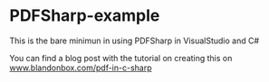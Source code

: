 # PDFSharp-example
This is the bare minimun in using PDFSharp in VisualStudio and C#

You can find a blog post with the tutorial on creating this on www.blandonbox.com/pdf-in-c-sharp
